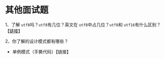 # 其他面试题

1、了解 `utf8`吗？`utf8`有几位？英文在 `utf8`中占几位？`utf8`和 `utf16`有什么区别？【[链接](../others/code-character-set.md#unicode)】

2、你了解的设计模式都有哪些？

* 单例模式（手撕代码）【链接】






